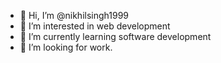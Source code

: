 - 👋 Hi, I’m @nikhilsingh1999
- 👀 I’m interested in web development
- 🌱 I’m currently learning software development
- 💞️ I’m looking for work.

<!---
nikhilsingh1999/nikhilsingh1999 is a ✨ special ✨ repository because its `README.md` (this file) appears on your GitHub profile.
You can click the Preview link to take a look at your changes.
--->
